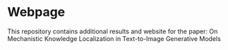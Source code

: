 # Webpage

This repository contains additional results and website for the paper: On Mechanistic Knowledge Localization in Text-to-Image Generative Models
